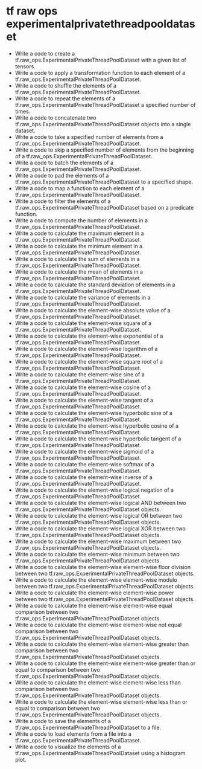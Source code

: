 # tf raw ops experimentalprivatethreadpooldataset

- Write a code to create a tf.raw_ops.ExperimentalPrivateThreadPoolDataset with a given list of tensors.
- Write a code to apply a transformation function to each element of a tf.raw_ops.ExperimentalPrivateThreadPoolDataset.
- Write a code to shuffle the elements of a tf.raw_ops.ExperimentalPrivateThreadPoolDataset.
- Write a code to repeat the elements of a tf.raw_ops.ExperimentalPrivateThreadPoolDataset a specified number of times.
- Write a code to concatenate two tf.raw_ops.ExperimentalPrivateThreadPoolDataset objects into a single dataset.
- Write a code to take a specified number of elements from a tf.raw_ops.ExperimentalPrivateThreadPoolDataset.
- Write a code to skip a specified number of elements from the beginning of a tf.raw_ops.ExperimentalPrivateThreadPoolDataset.
- Write a code to batch the elements of a tf.raw_ops.ExperimentalPrivateThreadPoolDataset.
- Write a code to pad the elements of a tf.raw_ops.ExperimentalPrivateThreadPoolDataset to a specified shape.
- Write a code to map a function to each element of a tf.raw_ops.ExperimentalPrivateThreadPoolDataset.
- Write a code to filter the elements of a tf.raw_ops.ExperimentalPrivateThreadPoolDataset based on a predicate function.
- Write a code to compute the number of elements in a tf.raw_ops.ExperimentalPrivateThreadPoolDataset.
- Write a code to calculate the maximum element in a tf.raw_ops.ExperimentalPrivateThreadPoolDataset.
- Write a code to calculate the minimum element in a tf.raw_ops.ExperimentalPrivateThreadPoolDataset.
- Write a code to calculate the sum of elements in a tf.raw_ops.ExperimentalPrivateThreadPoolDataset.
- Write a code to calculate the mean of elements in a tf.raw_ops.ExperimentalPrivateThreadPoolDataset.
- Write a code to calculate the standard deviation of elements in a tf.raw_ops.ExperimentalPrivateThreadPoolDataset.
- Write a code to calculate the variance of elements in a tf.raw_ops.ExperimentalPrivateThreadPoolDataset.
- Write a code to calculate the element-wise absolute value of a tf.raw_ops.ExperimentalPrivateThreadPoolDataset.
- Write a code to calculate the element-wise square of a tf.raw_ops.ExperimentalPrivateThreadPoolDataset.
- Write a code to calculate the element-wise exponential of a tf.raw_ops.ExperimentalPrivateThreadPoolDataset.
- Write a code to calculate the element-wise logarithm of a tf.raw_ops.ExperimentalPrivateThreadPoolDataset.
- Write a code to calculate the element-wise square root of a tf.raw_ops.ExperimentalPrivateThreadPoolDataset.
- Write a code to calculate the element-wise sine of a tf.raw_ops.ExperimentalPrivateThreadPoolDataset.
- Write a code to calculate the element-wise cosine of a tf.raw_ops.ExperimentalPrivateThreadPoolDataset.
- Write a code to calculate the element-wise tangent of a tf.raw_ops.ExperimentalPrivateThreadPoolDataset.
- Write a code to calculate the element-wise hyperbolic sine of a tf.raw_ops.ExperimentalPrivateThreadPoolDataset.
- Write a code to calculate the element-wise hyperbolic cosine of a tf.raw_ops.ExperimentalPrivateThreadPoolDataset.
- Write a code to calculate the element-wise hyperbolic tangent of a tf.raw_ops.ExperimentalPrivateThreadPoolDataset.
- Write a code to calculate the element-wise sigmoid of a tf.raw_ops.ExperimentalPrivateThreadPoolDataset.
- Write a code to calculate the element-wise softmax of a tf.raw_ops.ExperimentalPrivateThreadPoolDataset.
- Write a code to calculate the element-wise inverse of a tf.raw_ops.ExperimentalPrivateThreadPoolDataset.
- Write a code to calculate the element-wise logical negation of a tf.raw_ops.ExperimentalPrivateThreadPoolDataset.
- Write a code to calculate the element-wise logical AND between two tf.raw_ops.ExperimentalPrivateThreadPoolDataset objects.
- Write a code to calculate the element-wise logical OR between two tf.raw_ops.ExperimentalPrivateThreadPoolDataset objects.
- Write a code to calculate the element-wise logical XOR between two tf.raw_ops.ExperimentalPrivateThreadPoolDataset objects.
- Write a code to calculate the element-wise maximum between two tf.raw_ops.ExperimentalPrivateThreadPoolDataset objects.
- Write a code to calculate the element-wise minimum between two tf.raw_ops.ExperimentalPrivateThreadPoolDataset objects.
- Write a code to calculate the element-wise element-wise floor division between two tf.raw_ops.ExperimentalPrivateThreadPoolDataset objects.
- Write a code to calculate the element-wise element-wise modulo between two tf.raw_ops.ExperimentalPrivateThreadPoolDataset objects.
- Write a code to calculate the element-wise element-wise power between two tf.raw_ops.ExperimentalPrivateThreadPoolDataset objects.
- Write a code to calculate the element-wise element-wise equal comparison between two tf.raw_ops.ExperimentalPrivateThreadPoolDataset objects.
- Write a code to calculate the element-wise element-wise not equal comparison between two tf.raw_ops.ExperimentalPrivateThreadPoolDataset objects.
- Write a code to calculate the element-wise element-wise greater than comparison between two tf.raw_ops.ExperimentalPrivateThreadPoolDataset objects.
- Write a code to calculate the element-wise element-wise greater than or equal to comparison between two tf.raw_ops.ExperimentalPrivateThreadPoolDataset objects.
- Write a code to calculate the element-wise element-wise less than comparison between two tf.raw_ops.ExperimentalPrivateThreadPoolDataset objects.
- Write a code to calculate the element-wise element-wise less than or equal to comparison between two tf.raw_ops.ExperimentalPrivateThreadPoolDataset objects.
- Write a code to save the elements of a tf.raw_ops.ExperimentalPrivateThreadPoolDataset to a file.
- Write a code to load elements from a file into a tf.raw_ops.ExperimentalPrivateThreadPoolDataset.
- Write a code to visualize the elements of a tf.raw_ops.ExperimentalPrivateThreadPoolDataset using a histogram plot.